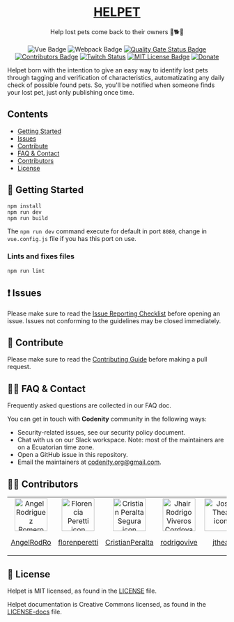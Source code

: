<h1 align="center">
  <a href="#">
    HELPET
  </a>
</h1>

<p align="center">
  Help lost pets come back to their owners 🐶🐕🐱
  <br>
  <br>
<img src="https://img.shields.io/github/package-json/dependency-version/CodenityOrg/helpet-FE/vue" alt="Vue Badge" title="Vue version">
<img src="https://img.shields.io/github/package-json/dependency-version/CodenityOrg/helpet-FE/webpack" alt="Webpack Badge" title="Webpack version">
<a href="https://sonarcloud.io/dashboard?id=CodenityOrg_helpet-FE" target="_blank"><img src="https://sonarcloud.io/api/project_badges/measure?project=CodenityOrg_helpet-FE&metric=alert_status" alt="Quality Gate Status Badge" title="Quality Gate Status"></a>
<a href="https://github.com/CodenityOrg/helpet-FE/graphs/contributors" target="_blank"><img src="https://img.shields.io/github/contributors/CodenityOrg/helpet-FE.svg" alt="Contributors Badge" title="Contributors"></a>
<a href="https://www.twitch.tv/codenity" target="_blank"><img alt="Twitch Status" src="https://img.shields.io/twitch/status/codenity"></a>
<a href="https://opensource.org/licenses/MIT" target="_blank"><img src="https://img.shields.io/badge/License-MIT-yellow.svg" alt="MIT License Badge" title="License: MIT"></a>
<a href="https://www.paypal.com/cgi-bin/webscr?cmd=_s-xclick&hosted_button_id=UTS99DLZMDSDN" target="_blank"><img src="https://www.paypalobjects.com/en_US/i/btn/btn_donate_SM.gif" alt="Donate" title="Donate"></a>
</p>

Helpet born with the intention to give an easy way to identify lost pets through tagging and verification of characteristics, automatizating any daily check of possible found pets. So, you'll be notified when someone finds your lost pet, just only publishing once time.


## Contents

- [Getting Started](#-getting-started)
- [Issues](#-issues)
- [Contribute](#-contribute)
- [FAQ & Contact](#-faq-&-contact)
- [Contributors](#-contributors)
- [License](#-license)

## 🚀 Getting Started

```
npm install
npm run dev
npm run build
```

The `npm run dev` command execute for default in port `8080`, change in `vue.config.js` file if you has this port on use.

### Lints and fixes files
```
npm run lint
```

## ❗ Issues

Please make sure to read the [Issue Reporting Checklist]() before opening an issue. Issues not conforming to the guidelines may be closed immediately.


## 👏 Contribute

Please make sure to read the [Contributing Guide]() before making a pull request.



## 🙋‍♂️ FAQ & Contact

Frequently asked questions are collected in our FAQ doc.

You can get in touch with **Codenity** community in the following ways:

- Security-related issues, see our security policy document.
- Chat with us on our Slack workspace. Note: most of the maintainers are on a Ecuatorian time zone.
- Open a GitHub issue in this repository.
- Email the maintainers at codenity.org@gmail.com.

## 👨‍💻 Contributors

<table>
<tbody>
<tr align="center">
      <td>
      <img src="https://avatars0.githubusercontent.com/u/8053607?v=4" alt="Angel Rodriguez Romero icon"  width="75px" height="75px">
      <p><a href="https://github.com/AngelRodRo">AngelRodRo</a></p>
      </td>
      <td>
      <img src="https://avatars2.githubusercontent.com/u/15824340?v=4" alt="Florencia Peretti icon"  width="75px" height="75px">
      <p><a href="https://github.com/florenperetti">florenperetti</a></p>
      </td>
      <td>
      <img src="https://avatars3.githubusercontent.com/u/20257402?v=4" alt="Cristian Peralta Segura icon"  width="75px" height="75px">
      <p><a href="https://github.com/CristianPeralta">CristianPeralta</a></p>
      </td>
      <td>
      <img src="https://avatars0.githubusercontent.com/u/10179993?v=4" alt="Jhair Rodrigo Viveros Cordova icon"  width="75px" height="75px">
      <p><a href="https://github.com/rodrigovive">rodrigovive</a></p>
      </td>
      <td>
      <img src="https://avatars0.githubusercontent.com/u/12487274?v=4" alt="José Thea icon"  width="75px" height="75px">
      <p><a href="https://github.com/jthea">jthea</a></p>
      </td>
      <td>
      <img src="https://avatars3.githubusercontent.com/u/10256085?v=4" alt="Julio Cesar icon"  width="75px" height="75px">
      <p><a href="https://github.com/juliocsar13">juliocsar13</a></p>
      </td>
      <td>
      <img src="https://avatars0.githubusercontent.com/u/36344137?v=4" alt="LedvirV icon"  width="75px" height="75px">
      <p><a href="https://github.com/LedvirV">LedvirV</a></p>
      </td>
</tr>
</tbody>
</table>


## 📄 License

Helpet is MIT licensed, as found in the [LICENSE][l] file.

Helpet documentation is Creative Commons licensed, as found in the [LICENSE-docs][ld] file.

[l]: https://github.com/facebook/CodenityOrg/helpet-FE/master/LICENSE
[ld]: https://github.com/CodenityOrg/helpet-FE/master/LICENSE-docs
